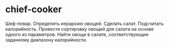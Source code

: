 # chief-cooker
Шеф-повар. Определить иерархию овощей. 
Сделать салат. Подсчитать калорийность. 
Провести сортировку овощей для салата на основе одного из параметров. 
Найти овощи в салате, соответствующие заданному диапазону калорийности.
